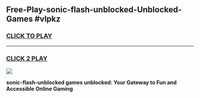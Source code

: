 
## Free-Play-sonic-flash-unblocked-Unblocked-Games #vlpkz
<h3>
<a href="https://news.freeplayer.one?title=sonic-flash-unblocked&ref=8M">CLICK TO PLAY</a></h3>
<hr>

<h3>
<a href="https://news.freeplayer.one?title=sonic-flash-unblocked&ref=8M">CLICK 2 PLAY</a>
  
</h3>

<a href="https://news.freeplayer.one?title=sonic-flash-unblocked&ref=8M"><img src="https://clearcache.store/games.png"></a>


**sonic-flash-unblocked games unblocked: Your Gateway to Fun and Accessible Online Gaming**
